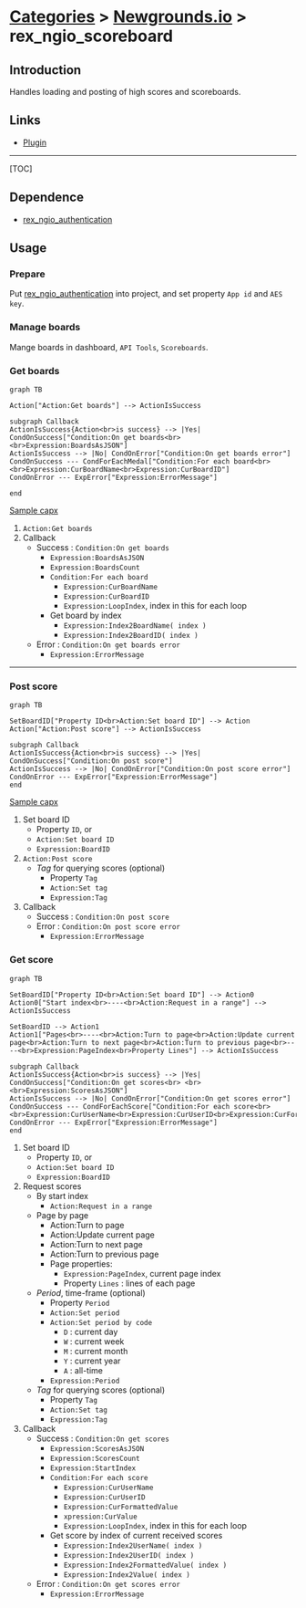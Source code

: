 # [Categories](categories.index.html) > [Newgrounds.io](ngio.index.html) > rex_ngio_scoreboard

## Introduction

Handles loading and posting of high scores and scoreboards.

## Links

- [Plugin](https://rexrainbow.github.io/C3RexDoc/repo/rex_ngio_scoreboard.c3addon)


----

[TOC]

## Dependence

- [rex_ngio_authentication](rex_ngio_authentication.html)

## Usage

### Prepare

Put [rex_ngio_authentication](rex_ngio_authentication.html) into project, and set property `App id` and `AES key`.

### Manage boards

Mange boards in dashboard, `API Tools`, `Scoreboards`.

### Get boards

```mermaid
graph TB

Action["Action:Get boards"] --> ActionIsSuccess

subgraph Callback
ActionIsSuccess{Action<br>is success} --> |Yes| CondOnSuccess["Condition:On get boards<br> <br>Expression:BoardsAsJSON"]
ActionIsSuccess --> |No| CondOnError["Condition:On get boards error"]
CondOnSuccess --- CondForEachMedal["Condition:For each board<br> <br>Expression:CurBoardName<br>Expression:CurBoardID"]
CondOnError --- ExpError["Expression:ErrorMessage"]

end
```

[Sample capx](https://1drv.ms/u/s!Am5HlOzVf0kHmAacNkGOx2R3Pd7T)

1. `Action:Get boards`
2. Callback
   - Success : `Condition:On get boards`
     - `Expression:BoardsAsJSON`
     - `Expression:BoardsCount`
     - `Condition:For each board`
       - `Expression:CurBoardName`
       - `Expression:CurBoardID`
       - `Expression:LoopIndex`, index in this for each loop
     - Get board by index
       - `Expression:Index2BoardName( index )`
       - `Expression:Index2BoardID( index )`
   - Error : `Condition:On get boards error`
     - `Expression:ErrorMessage`

----

### Post score

```mermaid
graph TB

SetBoardID["Property ID<br>Action:Set board ID"] --> Action
Action["Action:Post score"] --> ActionIsSuccess

subgraph Callback
ActionIsSuccess{Action<br>is success} --> |Yes| CondOnSuccess["Condition:On post score"]
ActionIsSuccess --> |No| CondOnError["Condition:On post score error"]
CondOnError --- ExpError["Expression:ErrorMessage"]
end
```

[Sample capx](https://1drv.ms/u/s!Am5HlOzVf0kHmAUshHizx84Obpyw)

1. Set board ID
   - Property `ID`, or
   - `Action:Set board ID`
   - `Expression:BoardID`
2. `Action:Post score`
   - *Tag* for querying scores (optional)
     - Property `Tag`
     - `Action:Set tag`
     - `Expression:Tag`
3. Callback
   - Success : `Condition:On post score`
   - Error : `Condition:On post score error`
     - `Expression:ErrorMessage`

### Get score

```mermaid
graph TB

SetBoardID["Property ID<br>Action:Set board ID"] --> Action0
Action0["Start index<br>----<br>Action:Request in a range"] --> ActionIsSuccess

SetBoardID --> Action1
Action1["Pages<br>----<br>Action:Turn to page<br>Action:Update current page<br>Action:Turn to next page<br>Action:Turn to previous page<br>----<br>Expression:PageIndex<br>Property Lines"] --> ActionIsSuccess

subgraph Callback
ActionIsSuccess{Action<br>is success} --> |Yes| CondOnSuccess["Condition:On get scores<br> <br> <br>Expression:ScoresAsJSON"]
ActionIsSuccess --> |No| CondOnError["Condition:On get scores error"]
CondOnSuccess --- CondForEachScore["Condition:For each score<br> <br>Expression:CurUserName<br>Expression:CurUserID<br>Expression:CurFormattedValue<br>Expression:CurValue"]
CondOnError --- ExpError["Expression:ErrorMessage"]
end
```

1. Set board ID
   - Property `ID`, or
   - `Action:Set board ID`
   - `Expression:BoardID`
2. Request scores
   - By start index
     - `Action:Request in a range`
   - Page by page
     - Action:Turn to page
     - Action:Update current page
     - Action:Turn to next page
     - Action:Turn to previous page
     - Page properties:
       - `Expression:PageIndex`, current page index
       - Property `Lines` : lines of each page
   - *Period*, time-frame (optional)
     - Property `Period`
     - `Action:Set period`
     - `Action:Set period by code`
       - `D` : current day
       - `W` : current week
       - `M` : current month
       - `Y` : current year
       - `A` : all-time
     - `Expression:Period`
   - *Tag* for querying scores (optional)
     - Property `Tag`
     - `Action:Set tag`
     - `Expression:Tag`
3. Callback
   - Success : `Condition:On get scores`
     - `Expression:ScoresAsJSON`
     - `Expression:ScoresCount`
     - `Expression:StartIndex`
     - `Condition:For each score`
       - `Expression:CurUserName`
       - `Expression:CurUserID`
       - `Expression:CurFormattedValue`
       - `xpression:CurValue`
       - `Expression:LoopIndex`, index in this for each loop
     - Get score by index of current received scores
       - `Expression:Index2UserName( index )`
       - `Expression:Index2UserID( index )`
       - `Expression:Index2FormattedValue( index )`
       - `Expression:Index2Value( index )`
   - Error : `Condition:On get scores error`
     - `Expression:ErrorMessage`